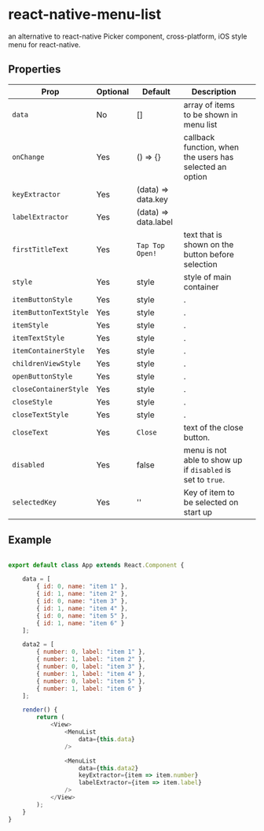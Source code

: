# react-native-menu-list
an alternative to react-native Picker component, cross-platform, iOS style menu for react-native.

## Properties
| Prop                  | Optional | Default              | Description                                                 |  |
|-----------------------|----------|----------------------|-------------------------------------------------------------|--|
| `data`                | No       | []                   | array of items to be shown in menu list                     |  |
| `onChange`            | Yes      | () => {}             | callback function, when the users has selected an option    |  |
| `keyExtractor`        | Yes      | (data) => data.key   |                                                             |  |
| `labelExtractor`      | Yes      | (data) => data.label |                                                             |  |
| `firstTitleText`      | Yes      | `Tap Top Open!`      | text that is shown on the button before selection           |  |
| `style`               | Yes      | style                | style of main container                                     |  |
| `itemButtonStyle`     | Yes      | style                | .                                                           |  |
| `itemButtonTextStyle` | Yes      | style                | .                                                           |  |
| `itemStyle`           | Yes      | style                | .                                                           |  |
| `itemTextStyle`       | Yes      | style                | .                                                           |  |
| `itemContainerStyle`  | Yes      | style                | .                                                           |  |
| `childrenViewStyle`   | Yes      | style                | .                                                           |  |
| `openButtonStyle`     | Yes      | style                | .                                                           |  |
| `closeContainerStyle` | Yes      | style                | .                                                           |  |
| `closeStyle`          | Yes      | style                | .                                                           |  |
| `closeTextStyle`      | Yes      | style                | .                                                           |  |
| `closeText`           | Yes      | `Close`              | text of the close button.                                   |  |
| `disabled`            | Yes      | false                | menu is not able to show up if `disabled` is set to `true`. |  |
| `selectedKey`         | Yes      | ''                   | Key of item to be selected on start up                      |  |


## Example
```js

export default class App extends React.Component {

    data = [
        { id: 0, name: "item 1" },
        { id: 1, name: "item 2" },
        { id: 0, name: "item 3" },
        { id: 1, name: "item 4" },
        { id: 0, name: "item 5" },
        { id: 1, name: "item 6" }
    ];

    data2 = [
        { number: 0, label: "item 1" },
        { number: 1, label: "item 2" },
        { number: 0, label: "item 3" },
        { number: 1, label: "item 4" },
        { number: 0, label: "item 5" },
        { number: 1, label: "item 6" }
    ];

    render() {
        return (
            <View>
                <MenuList
                    data={this.data}
                />

                <MenuList
                    data={this.data2}
                    keyExtractor={item => item.number}
                    labelExtractor={item => item.label}
                />
            </View>
        );
    }
}
```